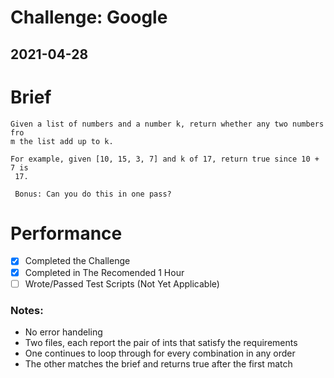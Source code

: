 # Challenge: Google
## 2021-04-28 

# Brief 
```
Given a list of numbers and a number k, return whether any two numbers fro
m the list add up to k.

For example, given [10, 15, 3, 7] and k of 17, return true since 10 + 7 is
 17.
 
 Bonus: Can you do this in one pass?
```

# Performance 
- [X] Completed the Challenge
- [X] Completed in The Recomended 1 Hour
- [ ] Wrote/Passed Test Scripts (Not Yet Applicable)

### Notes:
* No error handeling
* Two files, each report the pair of ints that satisfy the requirements
* One continues to loop through for every combination in any order
* The other matches the brief and returns true after the first match
